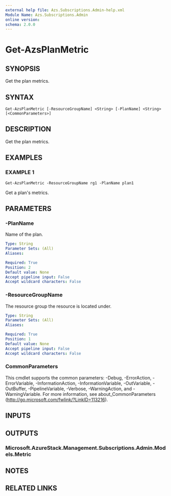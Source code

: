 ```yaml
---
external help file: Azs.Subscriptions.Admin-help.xml
Module Name: Azs.Subscriptions.Admin
online version:
schema: 2.0.0
---
```


# Get-AzsPlanMetric

## SYNOPSIS
Get the plan metrics.

## SYNTAX

```
Get-AzsPlanMetric [-ResourceGroupName] <String> [-PlanName] <String> [<CommonParameters>]
```

## DESCRIPTION
Get the plan metrics.

## EXAMPLES

### EXAMPLE 1
```
Get-AzsPlanMetric -ResourceGroupName rg1 -PlanName plan1
```

Get a plan's metrics.

## PARAMETERS

### -PlanName
Name of the plan.

```yaml
Type: String
Parameter Sets: (All)
Aliases:

Required: True
Position: 2
Default value: None
Accept pipeline input: False
Accept wildcard characters: False
```

### -ResourceGroupName
The resource group the resource is located under.

```yaml
Type: String
Parameter Sets: (All)
Aliases:

Required: True
Position: 1
Default value: None
Accept pipeline input: False
Accept wildcard characters: False
```

### CommonParameters
This cmdlet supports the common parameters: -Debug, -ErrorAction, -ErrorVariable, -InformationAction, -InformationVariable, -OutVariable, -OutBuffer, -PipelineVariable, -Verbose, -WarningAction, and -WarningVariable. For more information, see about_CommonParameters (http://go.microsoft.com/fwlink/?LinkID=113216).

## INPUTS

## OUTPUTS

### Microsoft.AzureStack.Management.Subscriptions.Admin.Models.Metric

## NOTES

## RELATED LINKS
